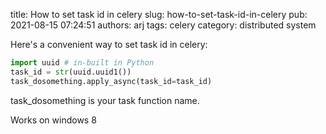 title: How to set task id in celery
slug: how-to-set-task-id-in-celery
pub: 2021-08-15 07:24:51
authors: arj
tags: celery
category: distributed system

Here's a convenient way to set task id in celery:


```python
import uuid # in-built in Python
task_id = str(uuid.uuid1())
task_dosomething.apply_async(task_id=task_id) 

```


task\_dosomething is your task function name.

Works on windows 8
